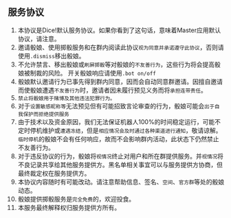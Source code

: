 ## 服务协议

1. 本协议是Dice!默认服务协议。如果你看到了这句话，意味着Master应用默认协议，请注意。
2. 邀请骰娘、使用掷骰服务和在群内阅读此协议`视为同意并承诺遵守此协议`，否则请使用`.dismiss`移出骰娘。
3. 不允许禁言、移出骰娘或`刷屏掷骰`等对骰娘的`不友善行为`，这些行为将会提高骰娘被制裁的风险。
   开关骰娘响应请使用`.bot on/off`
4. 骰娘默认邀请行为已事先得到群内同意，因而会自动同意群邀请。因擅自邀请而使骰娘遭遇`不友善行为`时，邀请者因未履行预见义务而将`承担连带责任`。
5. `禁止将骰娘用于赌博及其他违法犯罪行为。`
6. 对于`设置敏感昵称等`无法预见但有可能招致言论审查的行为，骰娘可能会`出于自我保护而拒绝提供服务`
7. 由于技术以及资金原因，我们无法保证机器人100%的时间稳定运行，可能不定时停机维护或`遭遇冻结`，但是`相应情况会及时通过各种渠道进行通知`，敬请谅解。`临时停机`的骰娘不会有任何响应，故而不会影响群内活动，此状态下仍然禁止不友善行为。
8. 对于违反协议的行为，骰娘将`视情况`终止对用户和所在群提供服务。并`视情况`将不良记录共享给其他服务提供方。黑名单相关事宜可以与服务提供方协商，但最终裁定权在服务提供方。
9. 本协议内容随时有可能改动。请注意帮助信息、签名、`空间`、`官方群`等处的骰娘动态。
10. 骰娘提供掷骰服务是`完全免费`的，欢迎投食。
11. 本服务最终解释权归服务提供方所有。